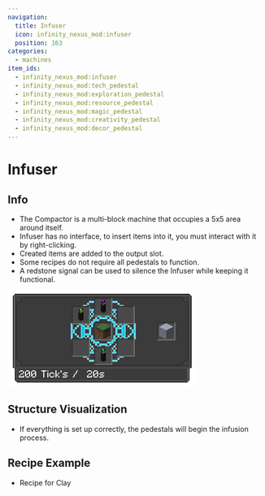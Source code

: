 ```yaml
---
navigation:
  title: Infuser
  icon: infinity_nexus_mod:infuser
  position: 163
categories:
  - machines
item_ids:
  - infinity_nexus_mod:infuser
  - infinity_nexus_mod:tech_pedestal
  - infinity_nexus_mod:exploration_pedestal
  - infinity_nexus_mod:resource_pedestal
  - infinity_nexus_mod:magic_pedestal
  - infinity_nexus_mod:creativity_pedestal
  - infinity_nexus_mod:decor_pedestal
---
```


# Infuser

## Info
- The Compactor is a multi-block machine that occupies a 5x5 area around itself.
- Infuser has no interface, to insert items into it, you must interact with it by right-clicking.
- Created items are added to the output slot.
- Some recipes do not require all pedestals to function.
- A redstone signal can be used to silence the Infuser while keeping it functional.

![Recipe](assets/infuser_gui.png)

## Structure Visualization

- If everything is set up correctly, the pedestals will begin the infusion process.


<GameScene zoom={2} interactive={true}>
  <ImportStructure src="structures/infuser_altar.nbt" />
  <IsometricCamera  yaw="30" pitch="30" />
</GameScene>


## Recipe Example
- Recipe for Clay

<GameScene zoom={2} interactive={true}>
  <ImportStructure src="structures/infuser_altar_recipe.nbt" />
  <IsometricCamera  yaw="30" pitch="30" />
</GameScene>


